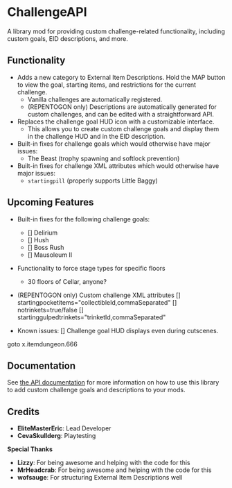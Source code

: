 # ChallengeAPI

A library mod for providing custom challenge-related functionality, including custom goals, EID descriptions, and more.

## Functionality

- Adds a new category to External Item Descriptions. Hold the MAP button to view the goal, starting items, and restrictions for the current challenge.
    - Vanilla challenges are automatically registered.
    - (REPENTOGON only) Descriptions are automatically generated for custom challenges, and can be edited with a straightforward API.
- Replaces the challenge goal HUD icon with a customizable interface.
    - This allows you to create custom challenge goals and display them in the challenge HUD and in the EID description.
- Built-in fixes for challenge goals which would otherwise have major issues:
    - The Beast (trophy spawning and softlock prevention)
- Built-in fixes for challenge XML attributes which would otherwise have major issues:
    - `startingpill` (properly supports Little Baggy)

## Upcoming Features

- Built-in fixes for the following challenge goals:
    - [] Delirium
    - [] Hush
    - [] Boss Rush
    - [] Mausoleum II
- Functionality to force stage types for specific floors
    - 30 floors of Cellar, anyone?
- (REPENTOGON only) Custom challenge XML attributes
    [] startingpocketitems="collectibleId,commaSeparated"
    [] notrinkets=true/false
    [] startinggulpedtrinkets="trinketId,commaSeparated"

- Known issues:
    [] Challenge goal HUD displays even during cutscenes.

goto x.itemdungeon.666

## Documentation

See [the API documentation](docs/api.md) for more information on how to use this library to add custom challenge goals and descriptions to your mods.

## Credits

- **EliteMasterEric**: Lead Developer
- **CevaSkullderg**: Playtesting

**Special Thanks**

- **Lizzy**: For being awesome and helping with the code for this
- **MrHeadcrab**: For being awesome and helping with the code for this
- **wofsauge**: For structuring External Item Descriptions well
